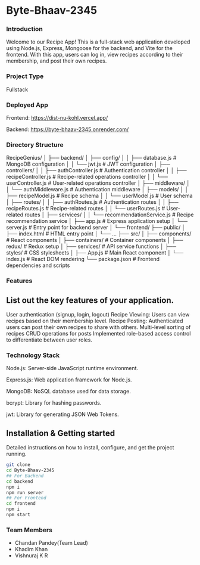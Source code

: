 # Byte-Bhaav-2345 

### Introduction
Welcome to our Recipe App! This is a full-stack web application developed using Node.js, Express, Mongoose for the backend, and Vite for the frontend. With this app, users can log in, view recipes according to their membership, and post their own recipes.

### Project Type
Fullstack

### Deployed App
Frontend: https://dist-nu-kohl.vercel.app/

Backend: https://byte-bhaav-2345.onrender.com/

### Directory Structure
RecipeGenius/
│
├── backend/
│ ├── config/
│ │ ├── database.js # MongoDB configuration
│ │ └── jwt.js # JWT configuration
│ ├── controllers/
│ │ ├── authController.js # Authentication controller
│ │ ├── recipeController.js # Recipe-related operations controller
│ │ └── userController.js # User-related operations controller
│ ├── middleware/
│ │ └── authMiddleware.js # Authentication middleware
│ ├── models/
│ │ ├── recipeModel.js # Recipe schema
│ │ └── userModel.js # User schema
│ ├── routes/
│ │ ├── authRoutes.js # Authentication routes
│ │ ├── recipeRoutes.js # Recipe-related routes
│ │ └── userRoutes.js # User-related routes
│ ├── services/
│ │ └── recommendationService.js # Recipe recommendation service
│ ├── app.js # Express application setup
│ └── server.js # Entry point for backend server
│
└── frontend/
├── public/
│ ├── index.html # HTML entry point
│ └── ...
├── src/
│ ├── components/ # React components
│ ├── containers/ # Container components
│ ├── redux/ # Redux setup
│ ├── services/ # API service functions
│ ├── styles/ # CSS stylesheets
│ ├── App.js # Main React component
│ └── index.js # React DOM rendering
└── package.json # Frontend dependencies and scripts


### Features
## List out the key features of your application.

User authentication (signup, login, logout)
Recipe Viewing: Users can view recipes based on their membership level.
Recipe Posting: Authenticated users can post their own recipes to share with others.
Multi-level sorting of recipes
CRUD operations for posts 
Implemented role-based access control to differentiate between user roles.

### Technology Stack
Node.js: Server-side JavaScript runtime environment.

Express.js: Web application framework for Node.js.

MongoDB: NoSQL database used for data storage.

bcrypt: Library for hashing passwords.

jwt: Library for generating JSON Web Tokens.

## Installation & Getting started
Detailed instructions on how to install, configure, and get the project running.

```bash
git clone 
cd Byte-Bhaav-2345
## For Backend
cd backend
npm i
npm run server
## For Frontend
cd frontend
npm i
npm start
```


### Team Members
- Chandan Pandey(Team Lead)
- Khadim Khan
- Vishnuraj K R
